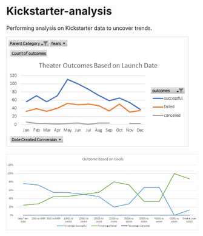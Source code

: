 # Kickstarter-analysis
Performing analysis on Kickstarter data to uncover trends.

![Teater_based_Outcome](Theater_Outcomes_VS_Launch.png)

![Outcome_basedon_Goals](outcomes_VS_Goals.png)

